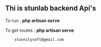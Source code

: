 ## Thi is stunlab backend Api's


To run : **php artisan serve**

To get routes : **php artisan serve**


        stunnitysoft@gmail.com

